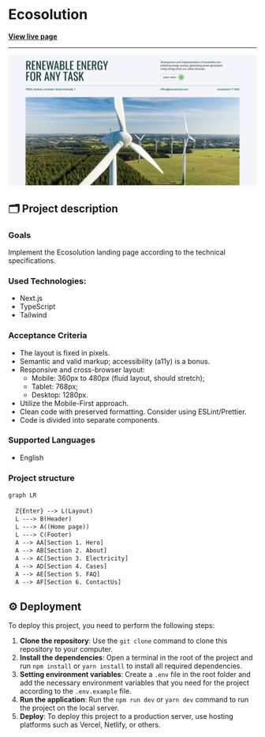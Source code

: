# Ecosolution

**[View live page](https://ecosolution-ten.vercel.app/)**

---

![Site image](./public/images/og-image.jpg)

## 🗂️ Project description

### Goals

Implement the Ecosolution landing page according to the technical
specifications.

### Used Technologies:

- Next.js
- TypeScript
- Tailwind

### Acceptance Criteria

- The layout is fixed in pixels.
- Semantic and valid markup; accessibility (a11y) is a bonus.
- Responsive and cross-browser layout:
  - Mobile: 360px to 480px (fluid layout, should stretch);
  - Tablet: 768px;
  - Desktop: 1280px.
- Utilize the Mobile-First approach.
- Clean code with preserved formatting. Consider using ESLint/Prettier.
- Code is divided into separate components.

### Supported Languages

- English

### Project structure

```mermaid
graph LR

  Z{Enter} --> L(Layout)
  L ---> B(Header)
  L ---> A((Home page))
  L ---> C(Footer)
  A --> AA[Section 1. Hero]
  A --> AB[Section 2. About]
  A --> AC[Section 3. Electricity]
  A --> AD[Section 4. Cases]
  A --> AE[Section 5. FAQ]
  A --> AF[Section 6. ContactUs]

```

## ⚙️ Deployment

To deploy this project, you need to perform the following steps:

1. **Clone the repository**: Use the `git clone` command to clone this
   repository to your computer.
2. **Install the dependencies**: Open a terminal in the root of the project and
   run `npm install` or `yarn install` to install all required dependencies.
3. **Setting environment variables**: Create a `.env` file in the root folder
   and add the necessary environment variables that you need for the project
   according to the `.env.example` file.
4. **Run the application**: Run the `npm run dev` or `yarn dev` command to run
   the project on the local server.
5. **Deploy**: To deploy this project to a production server, use hosting
   platforms such as Vercel, Netlify, or others.

